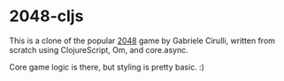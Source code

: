 2048-cljs
=========

This is a clone of the popular [2048](https://github.com/gabrielecirulli/2048) game by Gabriele Cirulli, written from scratch 
using ClojureScript, Om, and core.async.

Core game logic is there, but styling is pretty basic. :)
